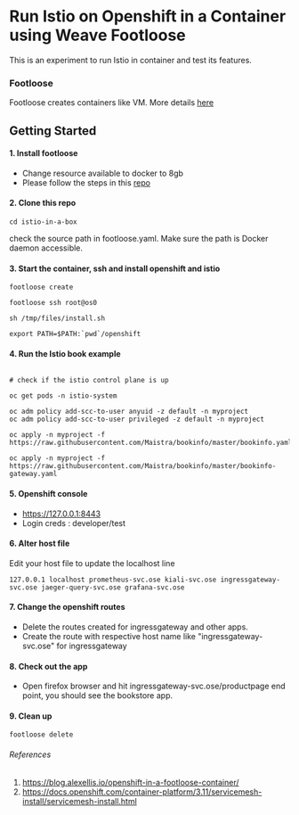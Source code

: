 # Run Istio on Openshift in a Container using Weave Footloose

This is an experiment to run Istio in container and test its features.

### Footloose

Footloose creates containers like VM. More details [here](https://github.com/weaveworks/footloose)

## Getting Started

#### 1. Install footloose

* Change resource available to docker to 8gb
*  Please follow the steps in this [repo](https://github.com/weaveworks/footloose)

#### 2. Clone this repo

```jshell
cd istio-in-a-box
```

check the source path in footloose.yaml. Make sure the path is Docker daemon accessible.

#### 3. Start the container, ssh and install openshift and istio

```jshell
footloose create

footloose ssh root@os0

sh /tmp/files/install.sh

export PATH=$PATH:`pwd`/openshift
```

#### 4. Run the Istio book example

```jshell

# check if the istio control plane is up

oc get pods -n istio-system

oc adm policy add-scc-to-user anyuid -z default -n myproject
oc adm policy add-scc-to-user privileged -z default -n myproject

oc apply -n myproject -f https://raw.githubusercontent.com/Maistra/bookinfo/master/bookinfo.yaml

oc apply -n myproject -f https://raw.githubusercontent.com/Maistra/bookinfo/master/bookinfo-gateway.yaml

```
#### 5. Openshift console

* https://127.0.0.1:8443
* Login creds : developer/test

#### 6. Alter host file

Edit your host file to update the localhost line

```
127.0.0.1 localhost prometheus-svc.ose kiali-svc.ose ingressgateway-svc.ose jaeger-query-svc.ose grafana-svc.ose
```

#### 7. Change the openshift routes

* Delete the routes created for ingressgateway and other apps.
* Create the route with respective host name like "ingressgateway-svc.ose" for ingressgateway

#### 8. Check out the app

* Open firefox browser and hit ingressgateway-svc.ose/productpage end point, you should see the bookstore app.

#### 9. Clean up

```
footloose delete
```

###### References

1. https://blog.alexellis.io/openshift-in-a-footloose-container/
2. https://docs.openshift.com/container-platform/3.11/servicemesh-install/servicemesh-install.html


